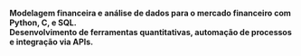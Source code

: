 **Modelagem financeira e análise de dados para o mercado financeiro com Python, C, e SQL.<br>Desenvolvimento de ferramentas quantitativas, automação de processos e integração via APIs.**
